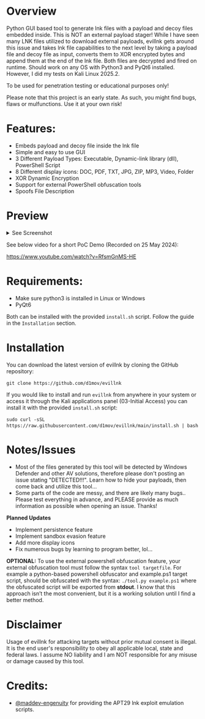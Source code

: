 # Overview
Python GUI based tool to generate lnk files with a payload and decoy files embedded inside. This is NOT an external payload stager! While I have seen many LNK files utilized to download external payloads, evillnk gets around this issue and takes lnk file capabilities to the next level by taking a payload file and decoy file as input, converts them to XOR encrypted bytes and append them at the end of the lnk file. Both files are decrypted and fired on runtime. Should work on any OS with Python3 and PyQt6 installed. However, I did my tests on Kali Linux 2025.2.

To be used for penetration testing or educational purposes only!

Please note that this project is an early state. As such, you might find bugs, flaws or mulfunctions.
Use it at your own risk!

# Features:
- Embeds payload and decoy file inside the lnk file
- Simple and easy to use GUI
- 3 Different Payload Types: Executable, Dynamic-link library (dll), PowerShell Script
- 8 Different display icons: DOC, PDF, TXT, JPG, ZIP, MP3, Video, Folder
- XOR Dynamic Encryption
- Support for external PowerShell obfuscation tools
- Spoofs File Description

# Preview
<details>
  <summary>See Screenshot</summary>

![alt text](https://github.com/d1mov/evillnk/blob/main/img/screenshot.png)
</details>

See below video for a short PoC Demo (Recorded on 25 May 2024):

https://www.youtube.com/watch?v=RfsmGnMS-HE

# Requirements:
- Make sure python3 is installed in Linux or Windows
- PyQt6

Both can be installed with the provided `install.sh` script. Follow the guide in the `Installation` section.

# Installation
You can download the latest version of evillnk by cloning the GitHub repository:
```
git clone https://github.com/d1mov/evillnk
```

If you would like to install and run `evillnk` from anywhere in your system or access it through the Kali applications panel (03-Initial Access) you can install it with the provided `install.sh` script:
```
sudo curl -sSL https://raw.githubusercontent.com/d1mov/evillnk/main/install.sh | bash
```

# Notes/Issues
- Most of the files generated by this tool will be detected by Windows Defender and other AV solutions, therefore please don't posting an issue stating "DETECTED!!!". Learn how to hide your payloads, then come back and utilize this tool...
- Some parts of the code are messy, and there are likely many bugs.. Please test everything in advance, and PLEASE provide as much information as possible when opening an issue. Thanks!

**Planned Updates**
- Implement persistence feature
- Implement sandbox evasion feature
- Add more display icons
- Fix numerous bugs by learning to program better, lol...

**OPTIONAL:** To use the external powershell obfuscation feature, your external obfuscation tool must follow the syntax `tool targetfile`. For example a python-based powershell obfuscator and example.ps1 target script, should be obfuscated with the syntax: `./tool.py example.ps1` where the obfuscated script will be exported from **stdout**. I know that this approach isn’t the most convenient, but it is a working solution until I find a better method.

# Disclaimer
Usage of evillnk for attacking targets without prior mutual consent is illegal.
It is the end user's responsibility to obey all applicable local, state and federal laws.
I assume NO liability and I am NOT responsible for any misuse or damage caused by this tool.

# Credits:
* [@maddev-engenuity](https://mitre-engenuity.org/) for providing the APT29 lnk exploit emulation scripts.
